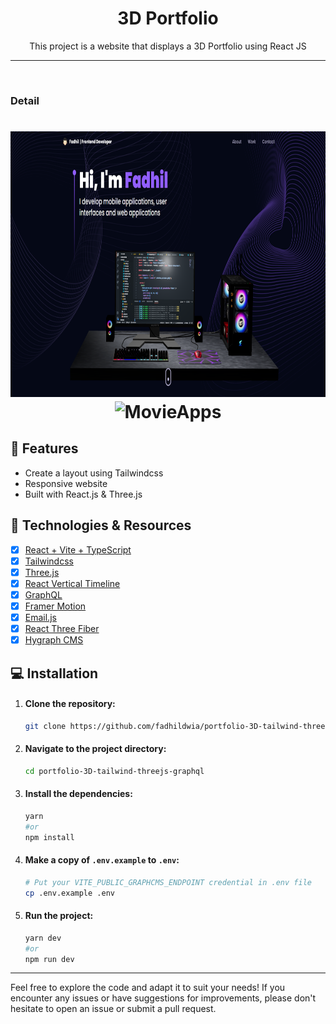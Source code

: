 <h1 align="center">3D Portfolio</h1>

<p align="center">This project is a website that displays a 3D Portfolio using React JS</p>

---

<br>

### Detail

<h1 align="center">
  <img alt="MovieApps" title="MovieApps" src="./github/home.png" height="425" />
  <img alt="MovieApps" title="MovieApps" src="./github/full.gif" height="403" />
</h1>

## 📱 Features

- Create a layout using Tailwindcss
- Responsive website
- Built with React.js & Three.js

## 🚀 Technologies & Resources

- [x] [React + Vite + TypeScript](https://vitejs.dev/)
- [x] [Tailwindcss](https://tailwindcss.com/docs/installation)
- [x] [Three.js](https://threejs.org/docs/index.html#manual/en/introduction/Installation)
- [x] [React Vertical Timeline](https://stephane-monnot.github.io/react-vertical-timeline/#/)
- [x] [GraphQL](https://graphql.org/learn/)
- [x] [Framer Motion](https://www.framer.com/motion/introduction/)
- [x] [Email.js](https://www.emailjs.com/docs/sdk/installation/)
- [x] [React Three Fiber](https://docs.pmnd.rs/react-three-fiber/getting-started/installation)
- [x] [Hygraph CMS](https://hygraph.com/)

## 💻 Installation

1. #### Clone the repository:

   ```bash
   git clone https://github.com/fadhildwia/portfolio-3D-tailwind-threejs-graphql.git
   ```

2. #### Navigate to the project directory:

   ```bash
   cd portfolio-3D-tailwind-threejs-graphql
   ```

3. #### Install the dependencies:
   ```bash
   yarn
   #or
   npm install
   ```
4. #### Make a copy of `.env.example` to `.env`:
   ```bash
   # Put your VITE_PUBLIC_GRAPHCMS_ENDPOINT credential in .env file
   cp .env.example .env
   ```
5. #### Run the project:
   ```bash
   yarn dev
   #or
   npm run dev
   ```

<!-- ## License

This example application is licensed under the [MIT License](LICENSE).

--- -->

---

Feel free to explore the code and adapt it to suit your needs! If you encounter any issues or have suggestions for improvements, please don't hesitate to open an issue or submit a pull request.
